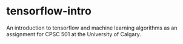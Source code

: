 # tensorflow-intro
An introduction to tensorflow and machine learning algorithms as an assignment for CPSC 501 at the University of Calgary.
